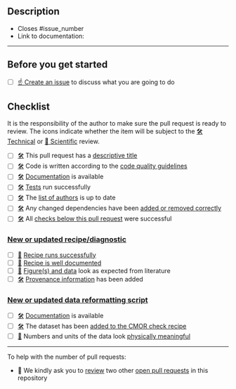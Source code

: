 <!--
    Thank you for contributing to our project!

    Please do not delete this text completely, but read the text below and keep
    items that seem relevant. If in doubt, just keep everything and add your
    own text at the top, a reviewer will update the checklist for you.

    While the checklist is intended to be filled in by the technical and scientific
    reviewers, it is the responsibility of the author of the pull request to make
    sure all items on it are properly implemented.
-->

## Description

<!--
    Please describe your changes here, especially focusing on why this pull request makes
    ESMValTool better and what problem it solves.

    Before you start, please read our contribution guidelines: https://docs.esmvaltool.org/en/latest/community/

    Please fill in the GitHub issue that is closed by this pull request, e.g. Closes #1903
-->
- Closes #issue_number
- Link to documentation:

* * *

## Before you get started

<!--
    Please discuss your idea with the development team before getting started,
    to avoid disappointment or unnecessary work later. The way to do this is
    to open a new issue on GitHub.
-->

- [ ] [☝ Create an issue](https://docs.esmvaltool.org/en/latest/community/code_documentation.html#contributing-code-and-documentation) to discuss what you are going to do

## Checklist

It is the responsibility of the author to make sure the pull request is ready to review. The icons indicate whether the item will be subject to the [🛠 Technical][1] or [🧪 Scientific][2] review.

<!-- The next two lines turn the 🛠 and 🧪 below into hyperlinks -->
[1]: https://docs.esmvaltool.org/en/latest/community/review.html#technical-review
[2]: https://docs.esmvaltool.org/en/latest/community/review.html#scientific-review

- [ ] [🛠][1] This pull request has a [descriptive title](https://docs.esmvaltool.org/en/latest/community/code_documentation.html#pull-request-title)
- [ ] [🛠][1] Code is written according to the [code quality guidelines](https://docs.esmvaltool.org/en/latest/community/code_documentation.html#code-quality)
- [ ] [🛠][1] [Documentation](https://docs.esmvaltool.org/en/latest/community/code_documentation.html#documentation) is available
- [ ] [🛠][1] [Tests](https://docs.esmvaltool.org/en/latest/community/code_documentation.html#tests) run successfully
- [ ] [🛠][1] The [list of authors](https://docs.esmvaltool.org/en/latest/community/code_documentation.html#list-of-authors) is up to date
- [ ] [🛠][1] Any changed dependencies have been [added or removed correctly](https://docs.esmvaltool.org/en/latest/community/code_documentation.html#dependencies)
- [ ] [🛠][1] All [checks below this pull request](https://docs.esmvaltool.org/en/latest/community/code_documentation.html#pull-request-checks) were successful

### [New or updated recipe/diagnostic](https://docs.esmvaltool.org/en/latest/community/diagnostic.html)

- [ ] [🧪][2] [Recipe runs successfully](https://docs.esmvaltool.org/en/latest/community/diagnostic.html#testing-recipes)
- [ ] [🧪][2] [Recipe is well documented](https://docs.esmvaltool.org/en/latest/community/diagnostic.html#recipe-and-diagnostic-documentation)
- [ ] [🧪][2] [Figure(s) and data](https://docs.esmvaltool.org/en/latest/community/diagnostic.html#diagnostic-output) look as expected from literature
- [ ] [🛠][1] [Provenance information](https://docs.esmvaltool.org/en/latest/community/diagnostic.html#recording-provenance) has been added

### [New or updated data reformatting script](https://docs.esmvaltool.org/en/latest/develop/dataset.html)

- [ ] [🛠][1] [Documentation](https://docs.esmvaltool.org/en/latest/community/dataset.html#dataset-documentation) is available
- [ ] [🛠][1] The dataset has been [added to the CMOR check recipe](https://docs.esmvaltool.org/en/latest/community/dataset.html#testing)
- [ ] [🧪][2] Numbers and units of the data look [physically meaningful](https://docs.esmvaltool.org/en/latest/community/dataset.html#scientific-sanity-check)

***

To help with the number of pull requests:

-  🙏 We kindly ask you to [review](https://docs.esmvaltool.org/en/latest/community/review.html#review-of-pull-requests) two other [open pull requests](https://github.com/ESMValGroup/ESMValTool/pulls) in this repository

<!--
If you need help with any of the items on the checklists above, please do not hesitate to ask by commenting in the issue or pull request.
-->
